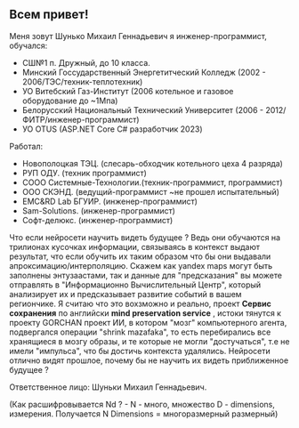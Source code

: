 ## Всем привет!

Меня зовут Шунько Михаил Геннадьевич я инженер-программист, обучался:

* СШ№1 п. Дружный, до 10 класса.
* Минский Госсударственный Энергетитческий Колледж (2002 - 2006/ТЭС/техник-теплотехник)
* УО Витебский Газ-Институт (2006 котельное и газовое оборудование до ~1Мпа) 
* Белорусский Национальный Технический Университет (2006 - 2012/ФИТР/инженер-программист)
* УО OTUS (ASP.NET Core C# разработчик 2023)

Работал:
* Новополоцкая ТЭЦ. (слесарь-обходчик котельного цеха 4 разряда)
* РУП ОДУ. (техник программист)
* СООО Системные-Технологии.(техник-программист, программист)
* ООО СКЭНД. (ведущий-программист ~не прошел испытательный)
* EMC&RD Lab БГУИР. (инженер-программист)
* Sam-Solutions. (инженер-программист)
* Софт-делюкс. (инженер-программист)

Что если нейросети научить видеть будущее ? Ведь они обучаются на трилионах кусочках информации, связываясь в контекст выдают результат, что если обучить их таким образом что бы они выдавали апроксимацию/интерполяцию. Скажем как yandex maps могут быть заполнены энтузаастами, так и данные для "предсказания" вы можете отправлять в "Информационно Вычислительный Центр", который анализирует их и предсказывает развитие событий в вашем региончике. Я считаю что это вохзможно и реально, проект **Сервис сохранения** по английски **mind preservation service** , истоки тянутся к проекту GORCHAN проект ИИ, в котором "мозг" компьютерного агента, подвергался операции "shrink mazafaka", то есть перебирались все хранящиеся в мозгу образы, и те которые не могли "достучаться", т.е не имели "импульса", что бы достичь контекста удалялись.
Нейросети отлично видят прошлое, почему бы не научить их видеть приближенное будущее ?

Ответственное лицо: Шуньки Михаил Геннадьевич.

(Как расшифровывается Nd ? - N - много, множество D - dimensions, измерения. Получается N Dimensions = многоразмерный размерный)
